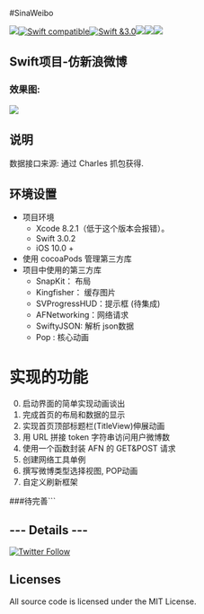 #SinaWeibo


![](https://camo.githubusercontent.com/f3bc68f8badf9ec1143275e35cba2114910b0522/687474703a2f2f696d672e736869656c64732e696f2f62616467652f6c616e67756167652d73776966742d627269676874677265656e2e7376673f7374796c653d666c6174)[![Swift compatible](https://img.shields.io/badge/swift-compatible-4BC51D.svg?style=flat)](https://developer.apple.com/swift/)[![Swift &3.0](https://img.shields.io/badge/Swift-3.0-orange.svg?style=flat)](https://developer.apple.com/swift/)![](https://img.shields.io/appveyor/ci/gruntjs/grunt.svg)![](https://img.shields.io/badge/platform-ios-lightgrey.svg)![](https://img.shields.io/github/watchers/badges/shields.svg?style=social&label=Watch)


## Swift项目-仿新浪微博

### 效果图:

![](https://ww4.sinaimg.cn/large/006tNbRwgy1fe6gst2624g30b00jeu11.gif)



## 说明
数据接口来源: 通过 Charles 抓包获得.

## 环境设置
- 项目环境
	- Xcode 8.2.1（低于这个版本会报错）。
	- Swift 3.0.2
	- iOS 10.0 +
- 使用 cocoaPods 管理第三方库
- 项目中使用的第三方库
	- SnapKit： 布局
	- Kingfisher： 缓存图片
	- SVProgressHUD：提示框 (待集成)
	- AFNetworking：网络请求 
	- SwiftyJSON: 解析 json数据
	- Pop		  : 核心动画	


# 实现的功能


0. 启动界面的简单实现动画谈出
1. 完成首页的布局和数据的显示
2. 实现首页顶部标题栏(TitleView)伸展动画
3. 用 URL 拼接 token 字符串访问用户微博数
4. 使用一个函数封装 AFN 的 GET&POST 请求
5. 创建网络工具单例
6. 撰写微博类型选择视图, POP动画
7. 自定义刷新框架

###待完善```

##  --- Details ---

[![Twitter Follow](https://img.shields.io/twitter/follow/LiuChuan_.svg?style=social)](https://twitter.com/LiuChuan_)

## Licenses

All source code is licensed under the MIT License.

